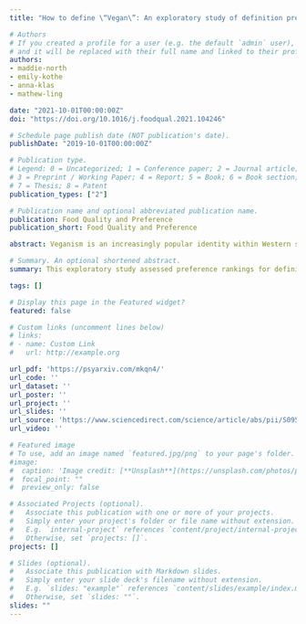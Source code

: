 ```yaml
---
title: "How to define \“Vegan\”: An exploratory study of definition preferences among omnivores, vegetarians, and vegans"

# Authors
# If you created a profile for a user (e.g. the default `admin` user), write the username (folder name) here 
# and it will be replaced with their full name and linked to their profile.
authors:
- maddie-north
- emily-kothe
- anna-klas
- mathew-ling

date: "2021-10-01T00:00:00Z"
doi: "https://doi.org/10.1016/j.foodqual.2021.104246"

# Schedule page publish date (NOT publication's date).
publishDate: "2019-10-01T00:00:00Z"

# Publication type.
# Legend: 0 = Uncategorized; 1 = Conference paper; 2 = Journal article;
# 3 = Preprint / Working Paper; 4 = Report; 5 = Book; 6 = Book section;
# 7 = Thesis; 8 = Patent
publication_types: ["2"]

# Publication name and optional abbreviated publication name.
publication: Food Quality and Preference
publication_short: Food Quality and Preference

abstract: Veganism is an increasingly popular identity within Western societies, including Australia. However, there appears to be a positivist approach to defining veganism in the literature. This has implications for measurement and coherence of the research literature. This exploratory study assessed preference rankings for definitions of veganism used by vegan advocacy groups across an Australian convenience sample of three dietary groups (vegan = 230, omnivore = 117, vegetarian = 43). Participants were also asked to explain their ranking order in an open-ended question. Most vegans selected the UK definition as their first preference, omnivores underwent five rounds of preference reallocation before the Irish definition was selected, and vegetarians underwent four rounds before the UK definition was selected. A reflexive thematic analysis of participant explanations for their rankings identified four themes: (1) Diet vs. lifestyle, (2) Absolutism, (3) Social justice, and (4) Animal justice. These four themes represent how participants had differing perceptions of veganism according to their personal experience and understanding of the term. It appears participants took less of an absolutist approach to the definition and how individuals conceptualise veganism may be more dynamic than first expected. This will be important when researchers consider how veganism is defined in future studies to maintain consistency in the field.

# Summary. An optional shortened abstract.
summary: This exploratory study assessed preference rankings for definitions of veganism used by vegan advocacy groups across an Australian convenience sample of three dietary groups (vegan = 230, omnivore = 117, vegetarian = 43). Participants were also asked to explain their ranking order in an open-ended question. 

tags: []

# Display this page in the Featured widget?
featured: false

# Custom links (uncomment lines below)
# links:
# - name: Custom Link
#   url: http://example.org

url_pdf: 'https://psyarxiv.com/mkqn4/'
url_code: ''
url_dataset: ''
url_poster: ''
url_project: ''
url_slides: ''
url_source: 'https://www.sciencedirect.com/science/article/abs/pii/S0950329321001294'
url_video: ''

# Featured image
# To use, add an image named `featured.jpg/png` to your page's folder. 
#image:
#  caption: 'Image credit: [**Unsplash**](https://unsplash.com/photos/pLCdAaMFLTE)'
#  focal_point: ""
#  preview_only: false

# Associated Projects (optional).
#   Associate this publication with one or more of your projects.
#   Simply enter your project's folder or file name without extension.
#   E.g. `internal-project` references `content/project/internal-project/index.md`.
#   Otherwise, set `projects: []`.
projects: []

# Slides (optional).
#   Associate this publication with Markdown slides.
#   Simply enter your slide deck's filename without extension.
#   E.g. `slides: "example"` references `content/slides/example/index.md`.
#   Otherwise, set `slides: ""`.
slides: ""
---
```

